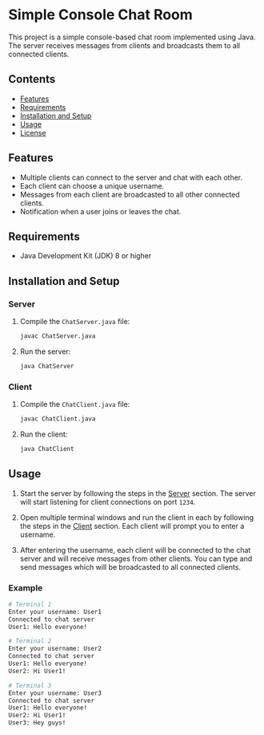 # Simple Console Chat Room

This project is a simple console-based chat room implemented using Java. The server receives messages from clients and broadcasts them to all connected clients.

## Contents

- [Features](#features)
- [Requirements](#requirements)
- [Installation and Setup](#installation-and-setup)
- [Usage](#usage)
- [License](#license)

## Features

- Multiple clients can connect to the server and chat with each other.
- Each client can choose a unique username.
- Messages from each client are broadcasted to all other connected clients.
- Notification when a user joins or leaves the chat.

## Requirements

- Java Development Kit (JDK) 8 or higher

## Installation and Setup

### Server

1. Compile the `ChatServer.java` file:
    ```sh
    javac ChatServer.java
    ```

2. Run the server:
    ```sh
    java ChatServer
    ```

### Client

1. Compile the `ChatClient.java` file:
    ```sh
    javac ChatClient.java
    ```

2. Run the client:
    ```sh
    java ChatClient
    ```

## Usage

1. Start the server by following the steps in the [Server](#server) section. The server will start listening for client connections on port `1234`.

2. Open multiple terminal windows and run the client in each by following the steps in the [Client](#client) section. Each client will prompt you to enter a username.

3. After entering the username, each client will be connected to the chat server and will receive messages from other clients. You can type and send messages which will be broadcasted to all connected clients.

### Example

```sh
# Terminal 1
Enter your username: User1
Connected to chat server
User1: Hello everyone!

# Terminal 2
Enter your username: User2
Connected to chat server
User1: Hello everyone!
User2: Hi User1!

# Terminal 3
Enter your username: User3
Connected to chat server
User1: Hello everyone!
User2: Hi User1!
User3: Hey guys!
